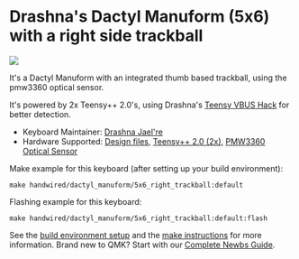 # Drashna's Dactyl Manuform (5x6) with a right side trackball

![](https://preview.redd.it/zwt91036m3y51.jpg?width=960&crop=smart&auto=webp&s=e030deb7d8285c95a1a30c69a7e7a71f750e87bb)

It's a Dactyl Manuform with an integrated thumb based trackball, using the pmw3360 optical sensor.

It's powered by 2x Teensy++ 2.0's, using Drashna's [Teensy VBUS Hack](https://docs.qmk.fm/#/feature_split_keyboard?id=hardware-considerations-and-mods) for better detection.


* Keyboard Maintainer: [Drashna Jael're](https://github.com/drashna)
* Hardware Supported: [Design files](https://gitlab.com/keyboards1/dm_r_track/-/tree/master/boolean), [Teensy++ 2.0 (2x)](https://www.pjrc.com/store/teensypp.html), [PMW3360 Optical Sensor](https://www.tindie.com/products/jkicklighter/pmw3360-motion-sensor/)

Make example for this keyboard (after setting up your build environment):

    make handwired/dactyl_manuform/5x6_right_trackball:default

Flashing example for this keyboard:

    make handwired/dactyl_manuform/5x6_right_trackball:default:flash

See the [build environment setup](https://docs.qmk.fm/#/getting_started_build_tools) and the [make instructions](https://docs.qmk.fm/#/getting_started_make_guide) for more information. Brand new to QMK? Start with our [Complete Newbs Guide](https://docs.qmk.fm/#/newbs).
